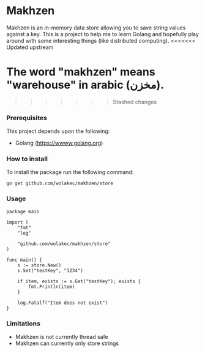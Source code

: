 # Makhzen
Makhzen is an in-memory data store allowing you to save string values against a key. This is a project to help me to learn Golang and hopefully play around with some interesting things (like distributed computing).
<<<<<<< Updated upstream

The word "makhzen" means "warehouse" in arabic (مخزن‎).
=======
>>>>>>> Stashed changes

### Prerequisites
This project depends upon the following:
  - Golang (https://wwww.golang.org)

### How to install
To install the package run the following command:
```
go get github.com/wolakec/makhzen/store
```

### Usage
```
package main

import (
	"fmt"
	"log"

	"github.com/wolakec/makhzen/store"
)

func main() {
	s := store.New()
	s.Set("testKey", "1234")

	if item, exists := s.Get("testKey"); exists {
		fmt.Println(item)
	}

	log.Fatalf("Item does not exist")
}
```

### Limitations
- Makhzen is not currently thread safe
- Makhzen can currently only store strings